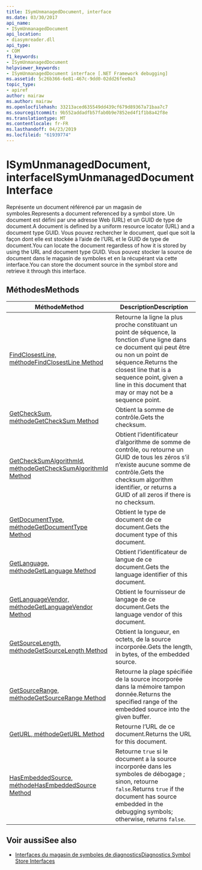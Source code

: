 ```yaml
---
title: ISymUnmanagedDocument, interface
ms.date: 03/30/2017
api_name:
- ISymUnmanagedDocument
api_location:
- diasymreader.dll
api_type:
- COM
f1_keywords:
- ISymUnmanagedDocument
helpviewer_keywords:
- ISymUnmanagedDocument interface [.NET Framework debugging]
ms.assetid: 5c26b366-6e81-467c-9dd0-02dd26fee0a3
topic_type:
- apiref
author: mairaw
ms.author: mairaw
ms.openlocfilehash: 33213aced635549dd439cf679d89367a71baa7c7
ms.sourcegitcommit: 9b552addadfb57fab0b9e7852ed4f1f1b8a42f8e
ms.translationtype: MT
ms.contentlocale: fr-FR
ms.lasthandoff: 04/23/2019
ms.locfileid: "61939774"
---
```

# <a name="isymunmanageddocument-interface"></a><span data-ttu-id="abac9-102">ISymUnmanagedDocument, interface</span><span class="sxs-lookup"><span data-stu-id="abac9-102">ISymUnmanagedDocument Interface</span></span>
<span data-ttu-id="abac9-103">Représente un document référencé par un magasin de symboles.</span><span class="sxs-lookup"><span data-stu-id="abac9-103">Represents a document referenced by a symbol store.</span></span> <span data-ttu-id="abac9-104">Un document est défini par une adresse Web (URL) et un GUID de type de document.</span><span class="sxs-lookup"><span data-stu-id="abac9-104">A document is defined by a uniform resource locator (URL) and a document type GUID.</span></span> <span data-ttu-id="abac9-105">Vous pouvez rechercher le document, quel que soit la façon dont elle est stockée à l’aide de l’URL et le GUID de type de document.</span><span class="sxs-lookup"><span data-stu-id="abac9-105">You can locate the document regardless of how it is stored by using the URL and document type GUID.</span></span> <span data-ttu-id="abac9-106">Vous pouvez stocker la source de document dans le magasin de symboles et en la récupérant via cette interface.</span><span class="sxs-lookup"><span data-stu-id="abac9-106">You can store the document source in the symbol store and retrieve it through this interface.</span></span>  
  
## <a name="methods"></a><span data-ttu-id="abac9-107">Méthodes</span><span class="sxs-lookup"><span data-stu-id="abac9-107">Methods</span></span>  
  
|<span data-ttu-id="abac9-108">Méthode</span><span class="sxs-lookup"><span data-stu-id="abac9-108">Method</span></span>|<span data-ttu-id="abac9-109">Description</span><span class="sxs-lookup"><span data-stu-id="abac9-109">Description</span></span>|  
|------------|-----------------|  
|[<span data-ttu-id="abac9-110">FindClosestLine, méthode</span><span class="sxs-lookup"><span data-stu-id="abac9-110">FindClosestLine Method</span></span>](../../../../docs/framework/unmanaged-api/diagnostics/isymunmanageddocument-findclosestline-method.md)|<span data-ttu-id="abac9-111">Retourne la ligne la plus proche constituant un point de séquence, la fonction d’une ligne dans ce document qui peut être ou non un point de séquence.</span><span class="sxs-lookup"><span data-stu-id="abac9-111">Returns the closest line that is a sequence point, given a line in this document that may or may not be a sequence point.</span></span>|  
|[<span data-ttu-id="abac9-112">GetCheckSum, méthode</span><span class="sxs-lookup"><span data-stu-id="abac9-112">GetCheckSum Method</span></span>](../../../../docs/framework/unmanaged-api/diagnostics/isymunmanageddocument-getchecksum-method.md)|<span data-ttu-id="abac9-113">Obtient la somme de contrôle.</span><span class="sxs-lookup"><span data-stu-id="abac9-113">Gets the checksum.</span></span>|  
|[<span data-ttu-id="abac9-114">GetCheckSumAlgorithmId, méthode</span><span class="sxs-lookup"><span data-stu-id="abac9-114">GetCheckSumAlgorithmId Method</span></span>](../../../../docs/framework/unmanaged-api/diagnostics/isymunmanageddocument-getchecksumalgorithmid-method.md)|<span data-ttu-id="abac9-115">Obtient l’identificateur d’algorithme de somme de contrôle, ou retourne un GUID de tous les zéros s’il n’existe aucune somme de contrôle.</span><span class="sxs-lookup"><span data-stu-id="abac9-115">Gets the checksum algorithm identifier, or returns a GUID of all zeros if there is no checksum.</span></span>|  
|[<span data-ttu-id="abac9-116">GetDocumentType, méthode</span><span class="sxs-lookup"><span data-stu-id="abac9-116">GetDocumentType Method</span></span>](../../../../docs/framework/unmanaged-api/diagnostics/isymunmanageddocument-getdocumenttype-method.md)|<span data-ttu-id="abac9-117">Obtient le type de document de ce document.</span><span class="sxs-lookup"><span data-stu-id="abac9-117">Gets the document type of this document.</span></span>|  
|[<span data-ttu-id="abac9-118">GetLanguage, méthode</span><span class="sxs-lookup"><span data-stu-id="abac9-118">GetLanguage Method</span></span>](../../../../docs/framework/unmanaged-api/diagnostics/isymunmanageddocument-getlanguage-method.md)|<span data-ttu-id="abac9-119">Obtient l’identificateur de langue de ce document.</span><span class="sxs-lookup"><span data-stu-id="abac9-119">Gets the language identifier of this document.</span></span>|  
|[<span data-ttu-id="abac9-120">GetLanguageVendor, méthode</span><span class="sxs-lookup"><span data-stu-id="abac9-120">GetLanguageVendor Method</span></span>](../../../../docs/framework/unmanaged-api/diagnostics/isymunmanageddocument-getlanguagevendor-method.md)|<span data-ttu-id="abac9-121">Obtient le fournisseur de langage de ce document.</span><span class="sxs-lookup"><span data-stu-id="abac9-121">Gets the language vendor of this document.</span></span>|  
|[<span data-ttu-id="abac9-122">GetSourceLength, méthode</span><span class="sxs-lookup"><span data-stu-id="abac9-122">GetSourceLength Method</span></span>](../../../../docs/framework/unmanaged-api/diagnostics/isymunmanageddocument-getsourcelength-method.md)|<span data-ttu-id="abac9-123">Obtient la longueur, en octets, de la source incorporée.</span><span class="sxs-lookup"><span data-stu-id="abac9-123">Gets the length, in bytes, of the embedded source.</span></span>|  
|[<span data-ttu-id="abac9-124">GetSourceRange, méthode</span><span class="sxs-lookup"><span data-stu-id="abac9-124">GetSourceRange Method</span></span>](../../../../docs/framework/unmanaged-api/diagnostics/isymunmanageddocument-getsourcerange-method.md)|<span data-ttu-id="abac9-125">Retourne la plage spécifiée de la source incorporée dans la mémoire tampon donnée.</span><span class="sxs-lookup"><span data-stu-id="abac9-125">Returns the specified range of the embedded source into the given buffer.</span></span>|  
|[<span data-ttu-id="abac9-126">GetURL, méthode</span><span class="sxs-lookup"><span data-stu-id="abac9-126">GetURL Method</span></span>](../../../../docs/framework/unmanaged-api/diagnostics/isymunmanageddocument-geturl-method.md)|<span data-ttu-id="abac9-127">Retourne l’URL de ce document.</span><span class="sxs-lookup"><span data-stu-id="abac9-127">Returns the URL for this document.</span></span>|  
|[<span data-ttu-id="abac9-128">HasEmbeddedSource, méthode</span><span class="sxs-lookup"><span data-stu-id="abac9-128">HasEmbeddedSource Method</span></span>](../../../../docs/framework/unmanaged-api/diagnostics/isymunmanageddocument-hasembeddedsource-method.md)|<span data-ttu-id="abac9-129">Retourne `true` si le document a la source incorporée dans les symboles de débogage ; sinon, retourne `false`.</span><span class="sxs-lookup"><span data-stu-id="abac9-129">Returns `true` if the document has source embedded in the debugging symbols; otherwise, returns `false`.</span></span>|  
  
## <a name="see-also"></a><span data-ttu-id="abac9-130">Voir aussi</span><span class="sxs-lookup"><span data-stu-id="abac9-130">See also</span></span>

- [<span data-ttu-id="abac9-131">Interfaces du magasin de symboles de diagnostics</span><span class="sxs-lookup"><span data-stu-id="abac9-131">Diagnostics Symbol Store Interfaces</span></span>](../../../../docs/framework/unmanaged-api/diagnostics/diagnostics-symbol-store-interfaces.md)
